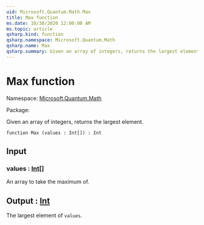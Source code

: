 ```yaml
---
uid: Microsoft.Quantum.Math.Max
title: Max function
ms.date: 10/30/2020 12:00:00 AM
ms.topic: article
qsharp.kind: function
qsharp.namespace: Microsoft.Quantum.Math
qsharp.name: Max
qsharp.summary: Given an array of integers, returns the largest element.
---
```


# Max function

Namespace: [Microsoft.Quantum.Math](xref:Microsoft.Quantum.Math)

Package: [](https://nuget.org/packages/)


Given an array of integers, returns the largest element.

```qsharp
function Max (values : Int[]) : Int
```


## Input

### values : [Int](xref:microsoft.quantum.lang-ref.int)[]

An array to take the maximum of.



## Output : [Int](xref:microsoft.quantum.lang-ref.int)

The largest element of `values`.